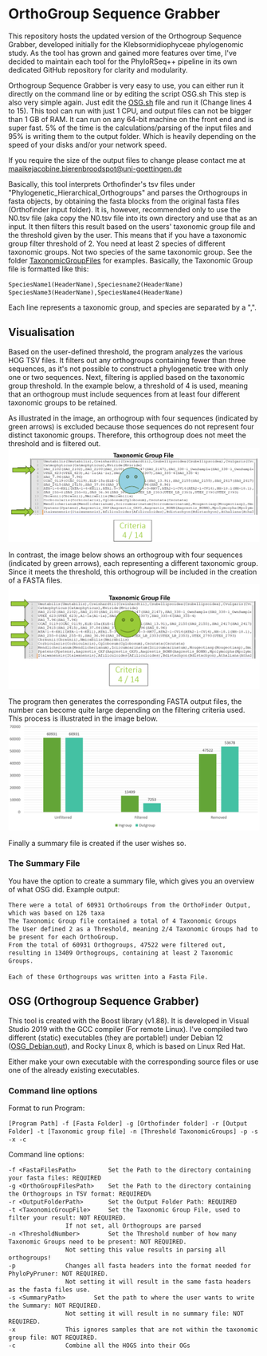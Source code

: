 # OrthoGroup Sequence Grabber
This repository hosts the updated version of the Orthogroup Sequence Grabber, developed initially for the Klebsormidiophyceae phylogenomic study. As the tool has grown and gained more features over time, I've decided to maintain each tool for the PhyloRSeq++ pipeline in its own dedicated GitHub repository for clarity and modularity.

Orthogroup Sequence Grabber is very easy to use, you can either run it directly on the command line or by editing the script OSG.sh
This step is also very simple again. Just edit the [OSG.sh](https://github.com/mjbieren/Phylogenomics_klebsormidiophyceae/blob/main/Scripts/10_OrthogroupSequenceGrabber_OSG/OSG_Gandalf.sh) file and run it (Change lines 4 to 15).
This tool can run with just 1 CPU, and output files can not be bigger than 1 GB of RAM. It can run on any 64-bit machine on the front end and is super fast. 5% of the time is the calculations/parsing of the input files and 95% is writing them to the output folder. Which is heavily depending on the speed of your disks and/or your network speed.

If you require the size of the output files to change please contact me at maaikejacobine.bierenbroodspot@uni-goettingen.de



Basically, this tool interprets Orthofinder's tsv files under "Phylogenetic_Hierarchical_Orthogroups" and parses the Orthogroups in fasta objects, by obtaining the fasta blocks from the original fasta files (Orthofinder input folder). 
It is, however, recommended only to use the N0.tsv file (aka copy the N0.tsv file into its own directory and use that as an input.
It then filters this result based on the users' taxonomic group file and the threshold given by the user. This means that if you have a taxonomic group filter threshold of 2. You need at least 2 species of different taxonomic groups. Not two species of the same taxonomic group. See the folder [TaxonomicGroupFiles](https://github.com/mjbieren/Phylogenomics_klebsormidiophyceae/tree/main/Scripts/10_OrthogroupSequenceGrabber_OSG/TaxonomicGroupFiles) for examples.
Basically, the Taxonomic Group file is formatted like this:
```
SpeciesName1(HeaderName),Speciesname2(HeaderName)
SpeciesName3(HeaderName),SpeciesName4(HeaderName)
```
Each line represents a taxonomic group, and species are separated by a ",".

## Visualisation
Based on the user-defined threshold, the program analyzes the various HOG TSV files. It filters out any orthogroups containing fewer than three sequences, as it's not possible to construct a phylogenetic tree with only one or two sequences.
Next, filtering is applied based on the taxonomic group threshold. In the example below, a threshold of 4 is used, meaning that an orthogroup must include sequences from at least four different taxonomic groups to be retained.

As illustrated in the image, an orthogroup with four sequences (indicated by green arrows) is excluded because those sequences do not represent four distinct taxonomic groups. Therefore, this orthogroup does not meet the threshold and is filtered out.
![alt text](https://github.com/mjbieren/OrthoGroup_Sequence_Grabber/blob/main/Sources/Images/OSG_Bad.PNG?raw=True "BAD_Filter")

In contrast, the image below shows an orthogroup with four sequences (indicated by green arrows), each representing a different taxonomic group. Since it meets the threshold, this orthogroup will be included in the creation of a FASTA files.
![alt text](https://github.com/mjbieren/OrthoGroup_Sequence_Grabber/blob/main/Sources/Images/OSG_Good.PNG?raw=True "GOOD_Filter")

The program then generates the corresponding FASTA output files, the number can become quite large depending on the filtering criteria used. This process is illustrated in the image below.
![alt text](https://github.com/mjbieren/OrthoGroup_Sequence_Grabber/blob/main/Sources/Images/OSG_Filtered.PNG?raw=True "Filtered")

Finally a summary file is created if the user wishes so.

### The Summary File
You have the option to create a summary file, which gives you an overview of what OSG did. Example output:

```
There were a total of 60931 OrthoGroups from the OrthoFinder Output, which was based on 126 taxa 
The Taxonomic Group file contained a total of 4 Taxonomic Groups
The User defined 2 as a Threshold, meaning 2/4 Taxonomic Groups had to be present for each OrthoGroup.
From the total of 60931 Orthogroups, 47522 were filtered out, resulting in 13409 Orthogroups, containing at least 2 Taxonomic Groups.

Each of these Orthogroups was written into a Fasta File.

```

## OSG (Orthogroup Sequence Grabber)
This tool is created with the Boost library (v1.88). It is developed in Visual Studio 2019 with the GCC compiler (For remote Linux).  I've compiled two different (static) executables (they are portable!) under Debian 12 ([OSG_Debian.out]([https://github.com/mjbieren/Phylogenomics_klebsormidiophyceae/tree/main/Executables/OSG](https://github.com/mjbieren/OrthoGroup_Sequence_Grabber/tree/main/Executables))), and Rocky Linux 8, which is based on Linux Red Hat.

Either make your own executable with the corresponding source files or use one of the already existing executables.


### Command line options
Format to run Program:
```
[Program Path] -f [Fasta Folder] -g [Orthofinder folder] -r [Output Folder] -t [Taxonomic group file] -n [Threshold TaxonomicGroups] -p -s -x -c
```

Command line options:
```
-f <FastaFilesPath> 		Set the Path to the directory containing your fasta files: REQUIRED
-g <OrthoGroupFilesPath>	Set the Path to the directory containing the Orthogroups in TSV format: REQUIRED%
-r <OutputFolderPath>		Set the Output Folder Path: REQUIRED
-t <TaxonomicGroupFile>		Set the Taxonomic Group File, used to filter your result: NOT REQUIRED. 
				If not set, all Orthogroups are parsed
-n <ThresholdNumber>		Set the Threshold number of how many Taxonomic Groups need to be present: NOT REQUIRED.
				Not setting this value results in parsing all orthogroups!
-p				Changes all fasta headers into the format needed for PhyloPyPruner: NOT REQUIRED. 
				Not setting it will result in the same fasta headers as the fasta files use.
-s <SummaryPath>		Set the path to where the user wants to write the Summary: NOT REQUIRED. 
				Not setting it will result in no summary file: NOT REQUIRED.
-x				This ignores samples that are not within the taxonomic group file: NOT REQUIRED.
-c				Combine all the HOGS into their OGs
```
